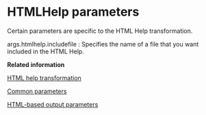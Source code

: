# HTMLHelp parameters

Certain parameters are specific to the HTML Help transformation.

args.htmlhelp.includefile
:   Specifies the name of a file that you want included in the HTML Help.

**Related information**  


[HTML help transformation](../user-guide/dita2htmlhelp.md)

[Common parameters](../parameters/parameters-base.md)

[HTML-based output parameters](../parameters/parameters-base-html.md)

